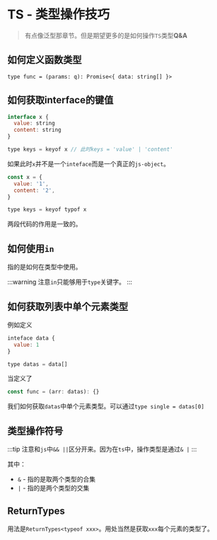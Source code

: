 # TS - 类型操作技巧 
> 有点像泛型那章节。但是期望更多的是如何操作`TS`类型**Q&A**

## 如何定义函数类型

`type func = (params: q): Promise<{ data: string[] }>`

## 如何获取interface的键值

```js
interface x {
  value: string
  content: string
}

type keys = keyof x // 此时keys = 'value' | 'content'
```

如果此时`x`并不是一个`inteface`而是一个真正的`js-object`。

```js
const x = {
  value: '1',
  content: '2',
}

type keys = keyof typof x
```

两段代码的作用是一致的。

## 如何使用`in`

指的是如何在类型中使用。

:::warning
注意`in`只能够用于`type`关键字。
:::

## 如何获取列表中单个元素类型

例如定义

```js
inteface data {
  value: 1
}

type datas = data[]
```

当定义了

```js
const func = (arr: datas): {}
```

我们如何获取`datas`中单个元素类型。可以通过`type single = datas[0]`

## 类型操作符号

:::tip
注意和`js`中`&& ||`区分开来。因为在`ts`中，操作类型是通过`& |`
:::

其中：

* `&` - 指的是取两个类型的合集
* `|` - 指的是两个类型的交集

## ReturnTypes

用法是`ReturnTypes<typeof xxx>`。用处当然是获取`xxx`每个元素的类型了。
